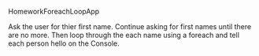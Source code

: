 HomeworkForeachLoopApp

Ask the user for thier first name.
Continue asking for first names until there are no more. 
Then loop through the each name using a foreach and tell each person hello on the Console.